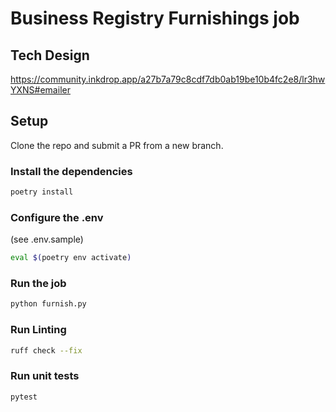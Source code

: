# Business Registry Furnishings job

## Tech Design
https://community.inkdrop.app/a27b7a79c8cdf7db0ab19be10b4fc2e8/lr3hwYXNS#emailer

## Setup
Clone the repo and submit a PR from a new branch.

### Install the dependencies
```bash
poetry install
```

### Configure the .env
(see .env.sample)

```bash
eval $(poetry env activate)
```

### Run the job
```bash
python furnish.py
```

### Run Linting
```bash
ruff check --fix
```

### Run unit tests
```bash
pytest
```